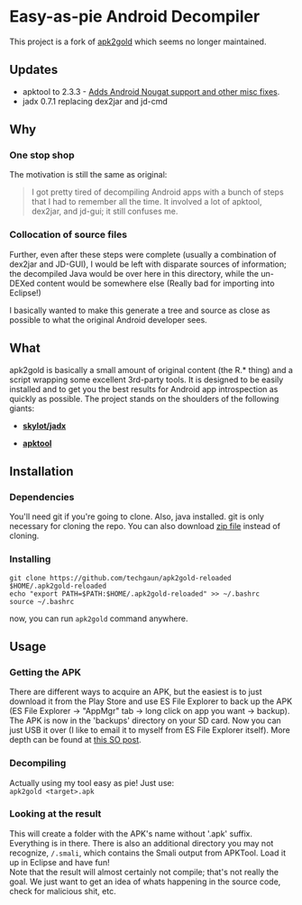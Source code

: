 # Easy-as-pie Android Decompiler

This project is a fork of [apk2gold](https://github.com/lxdvs/apk2gold) which seems no longer maintained.
## Updates

- apktool to 2.3.3 - [Adds Android Nougat support and other misc fixes](http://connortumbleson.com/2016/10/18/apktool-v2-2-1-released/).
- jadx 0.7.1 replacing dex2jar and jd-cmd

## Why
### One stop shop
The motivation is still the same as original:

> I got pretty tired of decompiling Android apps with a bunch of steps that I had to remember all the time. It involved a lot of apktool, dex2jar, and jd-gui; it still confuses me.

### Collocation of source files
Further, even after these steps were complete (usually a combination of dex2jar and JD-GUI), I would be left with disparate sources of information; the decompiled Java would be over here in this directory, while the un-DEXed content would be somewhere else (Really bad for importing into Eclipse!)

I basically wanted to make this generate a tree and source as close as possible to what the original Android developer sees.

## What
apk2gold is basically a small amount of original content (the R.* thing) and a script wrapping some excellent 3rd-party tools. It is designed to be easily installed and to get you the best results for Android app introspection as quickly as possible. The project stands on the shoulders of the following giants:

* **[skylot/jadx](https://github.com/skylot/jadx)**

* **[apktool](https://github.com/iBotPeaches/Apktool)**

## Installation

### Dependencies

You'll need git if you're going to clone. Also, java installed. git is only necessary for cloning the repo. You can also download [zip file](https://github.com/techgaun/apk2gold-reloaded/archive/master.zip) instead of cloning.

### Installing

```shell
git clone https://github.com/techgaun/apk2gold-reloaded $HOME/.apk2gold-reloaded
echo "export PATH=$PATH:$HOME/.apk2gold-reloaded" >> ~/.bashrc
source ~/.bashrc
```

now, you can run `apk2gold` command anywhere.

## Usage

### Getting the APK
There are different ways to acquire an APK, but the easiest is to just download it from the Play Store and use ES File Explorer to back up the APK (ES File Explorer -> "AppMgr" tab -> long click on app you want -> backup). The APK is now in the 'backups' directory on your SD card. Now you can just USB it over (I like to email it to myself from ES File Explorer itself). More depth can be found at [this SO post](http://stackoverflow.com/questions/12175904/where-can-i-find-the-apk-file-on-my-device-when-i-download-any-app-and-install).

### Decompiling
Actually using my tool easy as pie! Just use:  
`apk2gold <target>.apk`

### Looking at the result
This will create a folder with the APK's name without '.apk' suffix. Everything is in there. There is also an additional directory you may not recognize, `/.smali`, which contains the Smali output from APKTool. Load it up in Eclipse and have fun!  
Note that the result will almost certainly not compile; that's not really the goal. We just want to get an idea of whats happening in the source code, check for malicious shit, etc.
